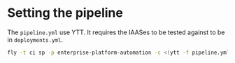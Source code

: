 # Setting the pipeline

The `pipeline.yml` use YTT.
It requires the IAASes to be tested against to be in `deployments.yml`.

```sh
fly -t ci sp -p enterprise-platform-automation -c <(ytt -f pipeline.yml -f deployments.yml )
```
